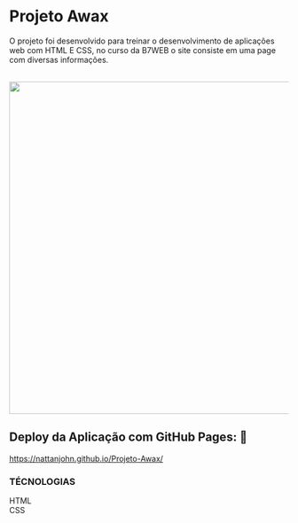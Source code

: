 # Projeto Awax



<p>O projeto foi desenvolvido para treinar o desenvolvimento de aplicações web com HTML E CSS, no curso da B7WEB
  o site consiste em uma page com diversas informações.
<p align ="center"><br/>
  <img width="600" src="assets/video/gif.gif">
  </p>
  
   ## Deploy da Aplicação com GitHub Pages: :dash:
https://nattanjohn.github.io/Projeto-Awax/
  
<h3>TÉCNOLOGIAS</h3>
  HTML</br>
  CSS</br>


  

